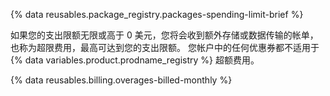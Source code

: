 {% data reusables.package_registry.packages-spending-limit-brief %}

如果您的支出限额无限或高于 0 美元，您将会收到额外存储或数据传输的帐单，也称为超限费用，最高可达到您的支出限额。 您帐户中的任何优惠券都不适用于 {% data variables.product.prodname_registry %} 超额费用。

{% data reusables.billing.overages-billed-monthly %}